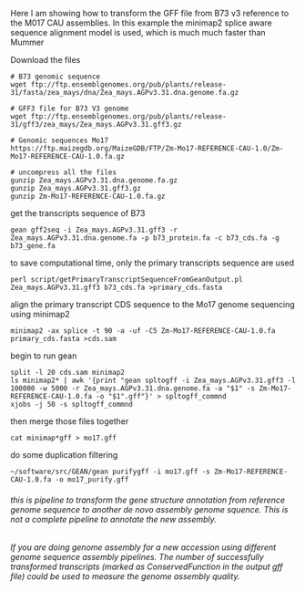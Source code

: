 Here I am showing how to transform the GFF file from B73 v3 reference to the M017 CAU assemblies.
In this example the minimap2 splice aware sequence alignment model is used, which is much much faster than Mummer

Download the files
````
# B73 genomic sequence
wget ftp://ftp.ensemblgenomes.org/pub/plants/release-31/fasta/zea_mays/dna/Zea_mays.AGPv3.31.dna.genome.fa.gz

# GFF3 file for B73 V3 genome
wget ftp://ftp.ensemblgenomes.org/pub/plants/release-31/gff3/zea_mays/Zea_mays.AGPv3.31.gff3.gz

# Genomic sequences Mo17
https://ftp.maizegdb.org/MaizeGDB/FTP/Zm-Mo17-REFERENCE-CAU-1.0/Zm-Mo17-REFERENCE-CAU-1.0.fa.gz

# uncompress all the files
gunzip Zea_mays.AGPv3.31.dna.genome.fa.gz
gunzip Zea_mays.AGPv3.31.gff3.gz
gunzip Zm-Mo17-REFERENCE-CAU-1.0.fa.gz
````

get the transcripts sequence of B73
````
gean gff2seq -i Zea_mays.AGPv3.31.gff3 -r Zea_mays.AGPv3.31.dna.genome.fa -p b73_protein.fa -c b73_cds.fa -g b73_gene.fa
````

to save computational time, only the primary transcripts sequence are used
````
perl script/getPrimaryTranscriptSequenceFromGeanOutput.pl Zea_mays.AGPv3.31.gff3 b73_cds.fa >primary_cds.fasta
````

align the primary transcript CDS sequence to the Mo17 genome sequencing using minimap2
````
minimap2 -ax splice -t 90 -a -uf -C5 Zm-Mo17-REFERENCE-CAU-1.0.fa primary_cds.fasta >cds.sam
````
begin to run gean
````
split -l 20 cds.sam minimap2
ls minimap2* | awk '{print "gean spltogff -i Zea_mays.AGPv3.31.gff3 -l 100000 -w 5000 -r Zea_mays.AGPv3.31.dna.genome.fa -a "$1" -s Zm-Mo17-REFERENCE-CAU-1.0.fa -o "$1".gff"}' > spltogff_commnd
xjobs -j 50 -s spltogff_commnd
````

then merge those files together
````
cat minimap*gff > mo17.gff
````
do some duplication filtering
````
~/software/src/GEAN/gean purifygff -i mo17.gff -s Zm-Mo17-REFERENCE-CAU-1.0.fa -o mo17_purify.gff
````

###### this is pipeline to transform the gene structure annotation from reference genome sequence to another de novo assembly genome squence. This is not a complete pipeline to annotate the new assembly.
###### If you are doing genome assembly for a new accession using different genome sequence assembly pipelines. The number of successfully transformed transcripts (marked as ConservedFunction in the output gff file) could be used to measure the genome assembly quality.
